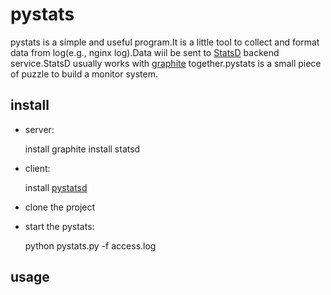 pystats
===
pystats is a simple and useful program.It is a little tool to collect and format data from log(e.g., nginx log).Data wiil be sent to [StatsD](https://github.com/etsy/statsd) backend service.StatsD usually works with [graphite](http://graphite.readthedocs.org/en/latest/index.html) together.pystats is a small piece of puzzle to build a monitor system.

install
---
* server: 
  
    install graphite
    install statsd
* client: 
  
    install [pystatsd](https://github.com/jsocol/pystatsd)
* clone the project
* start the pystats:
  
    python pystats.py -f access.log

usage
---

